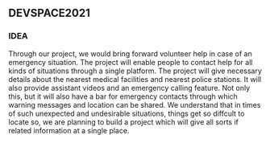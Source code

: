 ## DEVSPACE2021

### 
### IDEA ###

Through our project, we would bring forward volunteer help in case of an emergency situation. The project will enable people to contact help for all kinds of situations through a single platform. The project will give necessary details about the nearest medical facilities and nearest police stations. It will also provide assistant videos and an emergency calling feature. Not only this, but it will also have a bar for emergency contacts through which warning messages and location can be shared. We understand that in times of such unexpected and undesirable situations, things get so diffcult to locate so, we are planning to build a project which will give all sorts if related information at a single place.
